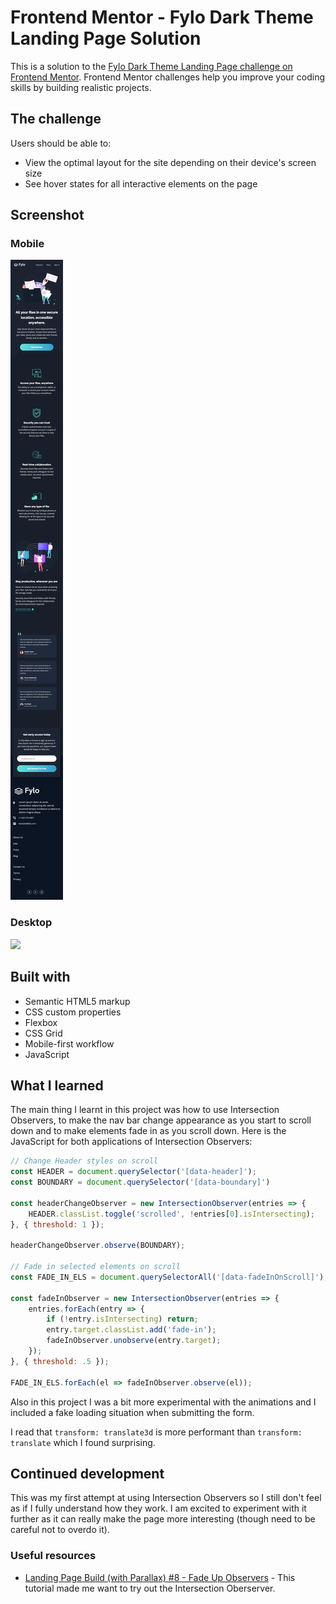 # Frontend Mentor - Fylo Dark Theme Landing Page Solution

This is a solution to the [Fylo Dark Theme Landing Page challenge on Frontend Mentor](https://www.frontendmentor.io/challenges/fylo-dark-theme-landing-page-5ca5f2d21e82137ec91a50fd). Frontend Mentor challenges help you improve your coding skills by building realistic projects. 

## The challenge

Users should be able to:

- View the optimal layout for the site depending on their device's screen size
- See hover states for all interactive elements on the page

## Screenshot

### Mobile

![](./screenshot-mobile.png)

### Desktop
![](./screenshot-deaktop.png)

## Built with

- Semantic HTML5 markup
- CSS custom properties
- Flexbox
- CSS Grid
- Mobile-first workflow
- JavaScript

## What I learned

The main thing I learnt in this project was how to use Intersection Observers, to make the nav bar change appearance as you start to scroll down and to make elements fade in as you scroll down. Here is the JavaScript for both applications of Intersection Observers:

```js
// Change Header styles on scroll
const HEADER = document.querySelector('[data-header]');
const BOUNDARY = document.querySelector('[data-boundary]')

const headerChangeObserver = new IntersectionObserver(entries => {
    HEADER.classList.toggle('scrolled', !entries[0].isIntersecting);
}, { threshold: 1 });

headerChangeObserver.observe(BOUNDARY);

// Fade in selected elements on scroll
const FADE_IN_ELS = document.querySelectorAll('[data-fadeInOnScroll]');

const fadeInObserver = new IntersectionObserver(entries => {
    entries.forEach(entry => {
        if (!entry.isIntersecting) return;
        entry.target.classList.add('fade-in');
        fadeInObserver.unobserve(entry.target);
    });
}, { threshold: .5 });

FADE_IN_ELS.forEach(el => fadeInObserver.observe(el));
```

Also in this project I was a bit more experimental with the animations and I included a fake loading situation when submitting the form.

I read that `transform: translate3d` is more performant than `transform: translate` which I found surprising.

## Continued development

This was my first attempt at using Intersection Observers so I still don't feel as if I fully understand how they work. I am excited to experiment with it further as it can really make the page more interesting (though need to be careful not to overdo it).

### Useful resources

- [Landing Page Build (with Parallax) #8 - Fade Up Observers](https://www.youtube.com/watch?v=Fwa2UsXqqMM&list=PL4cUxeGkcC9iAkdBGipl-sd_x9JQKXwK9&index=8) - This tutorial made me want to try out the Intersection Oberserver.

